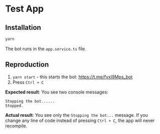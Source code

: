 # Test App

## Installation

```sh
yarn
```

The bot runs in the `app.service.ts` file.

## Reproduction

1. `yarn start` - this starts the bot: https://t.me/fvxI9Mps_bot
2. Press `Ctrl + C`

**Expected result**:
You see two console messages:
```
Stopping the bot......
Stopped.
```

**Actual result**:
You see only the `Stopping the bot...` message. If you change any line of code instead of pressing `Ctrl + C`, the app will never recompile.

